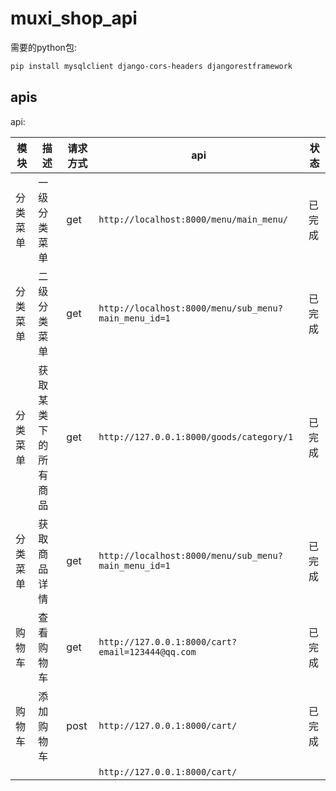 # muxi_shop_api

需要的python包:

```bash
pip install mysqlclient django-cors-headers djangorestframework
```

## apis

api:

| 模块     | 描述                 |请求方式| api                                                  | 状态   |
| -------- | -------------------- |-----| ---------------------------------------------------- | ------ |
| 分类菜单 | 一级分类菜单         |get| `http://localhost:8000/menu/main_menu/`              | 已完成 |
| 分类菜单 | 二级分类菜单         |get| `http://localhost:8000/menu/sub_menu?main_menu_id=1` | 已完成 |
| 分类菜单 | 获取某类下的所有商品 |get| `http://127.0.0.1:8000/goods/category/1`             | 已完成 |
| 分类菜单 | 获取商品详情         |get| `http://localhost:8000/menu/sub_menu?main_menu_id=1` | 已完成 |
| 购物车   | 查看购物车          | get| `http://127.0.0.1:8000/cart?email=123444@qq.com`     | 已完成 |
| 购物车   | 添加购物车           |post| `http://127.0.0.1:8000/cart/`                        | 已完成 |
|          |                    |  | `http://127.0.0.1:8000/cart/`                        |        |

